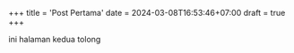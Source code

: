 +++
title = 'Post Pertama'
date = 2024-03-08T16:53:46+07:00
draft = true
+++

ini halaman kedua
tolong
